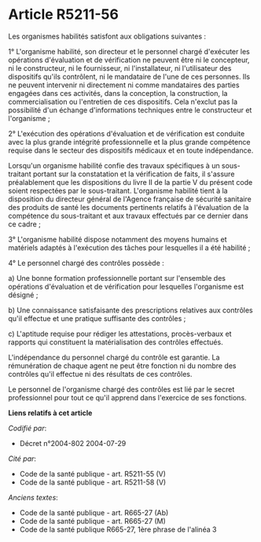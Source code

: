 # Article R5211-56

Les organismes habilités satisfont aux obligations suivantes :

1° L'organisme habilité, son directeur et le personnel chargé d'exécuter les opérations d'évaluation et de vérification ne
peuvent être ni le concepteur, ni le constructeur, ni le fournisseur, ni l'installateur, ni l'utilisateur des dispositifs
qu'ils contrôlent, ni le mandataire de l'une de ces personnes. Ils ne peuvent intervenir ni directement ni comme mandataires
des parties engagées dans ces activités, dans la conception, la construction, la commercialisation ou l'entretien de ces
dispositifs. Cela n'exclut pas la possibilité d'un échange d'informations techniques entre le constructeur et l'organisme ;

2° L'exécution des opérations d'évaluation et de vérification est conduite avec la plus grande intégrité professionnelle et
la plus grande compétence requise dans le secteur des dispositifs médicaux et en toute indépendance.

Lorsqu'un organisme habilité confie des travaux spécifiques à un sous-traitant portant sur la constatation et la vérification
de faits, il s'assure préalablement que les dispositions du livre II de la partie V du présent code soient respectées par le
sous-traitant. L'organisme habilité tient à la disposition du directeur général de l'Agence française de sécurité sanitaire
des produits de santé les documents pertinents relatifs à l'évaluation de la compétence du sous-traitant et aux travaux
effectués par ce dernier dans ce cadre ;

3° L'organisme habilité dispose notamment des moyens humains et matériels adaptés à l'exécution des tâches pour lesquelles il
a été habilité ;

4° Le personnel chargé des contrôles possède :

a) Une bonne formation professionnelle portant sur l'ensemble des opérations d'évaluation et de vérification pour lesquelles
l'organisme est désigné ;

b) Une connaissance satisfaisante des prescriptions relatives aux contrôles qu'il effectue et une pratique suffisante des
contrôles ;

c) L'aptitude requise pour rédiger les attestations, procès-verbaux et rapports qui constituent la matérialisation des
contrôles effectués.

L'indépendance du personnel chargé du contrôle est garantie. La rémunération de chaque agent ne peut être fonction ni du
nombre des contrôles qu'il effectue ni des résultats de ces contrôles.

Le personnel de l'organisme chargé des contrôles est lié par le secret professionnel pour tout ce qu'il apprend dans
l'exercice de ses fonctions.

**Liens relatifs à cet article**

_Codifié par_:

  - Décret n°2004-802 2004-07-29

_Cité par_:

  - Code de la santé publique - art. R5211-55 (V)
  - Code de la santé publique - art. R5211-58 (V)

_Anciens textes_:

  - Code de la santé publique - art. R665-27 (Ab)
  - Code de la santé publique - art. R665-27 (M)
  - Code de la santé publique R665-27, 1ère phrase de l'alinéa 3
